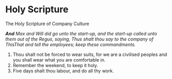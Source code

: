 # Holy Scripture

The Holy Scripture of Company Culture

_**And** Max and Will did go unto the start-up, and the start-up called unto them out of the Regus, saying, Thus shalt thou say to the
company of ThisThat and tell the employees; keep these commandments._

1. Thou shalt not be forced to wear suits, for we are a civilised peoples and you shall wear what you are comfortable in.
2. Remember the weekend, to keep it holy.
3. Five days shalt thou labour, and do all thy work.
